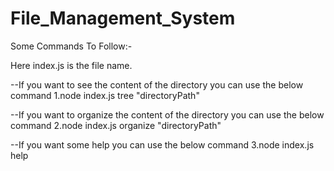 # File_Management_System

Some Commands To Follow:-

Here index.js is the file name.
 
--If you want to see the content of the directory you can use the below command
 1.node index.js tree "directoryPath"
 
--If you want to organize the content of the directory you can use the below command
 2.node index.js organize "directoryPath"
 
 --If you want some help you can use the below command
 3.node index.js help
